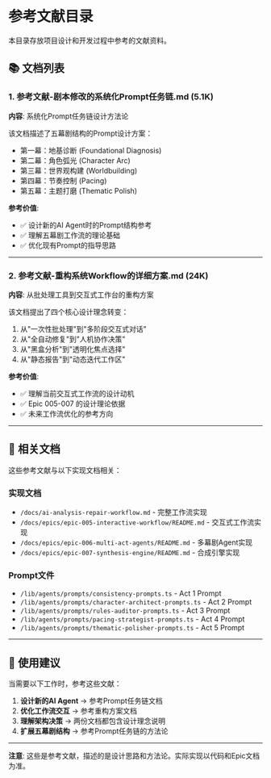 # 参考文献目录

本目录存放项目设计和开发过程中参考的文献资料。

## 📚 文档列表

### 1. 参考文献-剧本修改的系统化Prompt任务链.md (5.1K)

**内容**: 系统化Prompt任务链设计方法论

该文档描述了五幕剧结构的Prompt设计方案：
- 第一幕：地基诊断 (Foundational Diagnosis)
- 第二幕：角色弧光 (Character Arc)
- 第三幕：世界观构建 (Worldbuilding)
- 第四幕：节奏控制 (Pacing)
- 第五幕：主题打磨 (Thematic Polish)

**参考价值**:
- ✅ 设计新的AI Agent时的Prompt结构参考
- ✅ 理解五幕剧工作流的理论基础
- ✅ 优化现有Prompt的指导思路

---

### 2. 参考文献-重构系统Workflow的详细方案.md (24K)

**内容**: 从批处理工具到交互式工作台的重构方案

该文档提出了四个核心设计理念转变：
1. 从"一次性批处理"到"多阶段交互式对话"
2. 从"全自动修复"到"人机协作决策"
3. 从"黑盒分析"到"透明化焦点选择"
4. 从"静态报告"到"动态迭代工作区"

**参考价值**:
- ✅ 理解当前交互式工作流的设计动机
- ✅ Epic 005-007 的设计理论依据
- ✅ 未来工作流优化的参考方向

---

## 🔗 相关文档

这些参考文献与以下实现文档相关：

### 实现文档
- `/docs/ai-analysis-repair-workflow.md` - 完整工作流实现
- `/docs/epics/epic-005-interactive-workflow/README.md` - 交互式工作流实现
- `/docs/epics/epic-006-multi-act-agents/README.md` - 多幕剧Agent实现
- `/docs/epics/epic-007-synthesis-engine/README.md` - 合成引擎实现

### Prompt文件
- `/lib/agents/prompts/consistency-prompts.ts` - Act 1 Prompt
- `/lib/agents/prompts/character-architect-prompts.ts` - Act 2 Prompt
- `/lib/agents/prompts/rules-auditor-prompts.ts` - Act 3 Prompt
- `/lib/agents/prompts/pacing-strategist-prompts.ts` - Act 4 Prompt
- `/lib/agents/prompts/thematic-polisher-prompts.ts` - Act 5 Prompt

---

## 📝 使用建议

当需要以下工作时，参考这些文献：

1. **设计新的AI Agent** → 参考Prompt任务链文档
2. **优化工作流交互** → 参考重构方案文档
3. **理解架构决策** → 两份文档都包含设计理念说明
4. **扩展五幕剧结构** → 参考Prompt任务链的方法论

---

**注意**: 这些是参考文献，描述的是设计思路和方法论。实际实现以代码和Epic文档为准。
